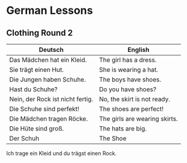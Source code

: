 # German Lessons
## Clothing Round 2

Deutsch | English
--------- | -------
Das Mädchen hat ein Kleid. | The girl has a dress.
Sie trägt einen Hut. | She is wearing a hat.
Die Jungen haben Schuhe. | The boys have shoes.
Hast du Schuhe? | Do you have shoes?
Nein, der Rock ist nicht fertig. | No, the skirt is not ready.
Die Schuhe sind perfekt! | The shoes are perfect!
Die Mädchen tragen Röcke. | The girls are wearing skirts.
Die Hüte sind groß. | The hats are big.
Der Schuh | The Shoe
Ich trage ein Kleid und du trägst einen Rock.

